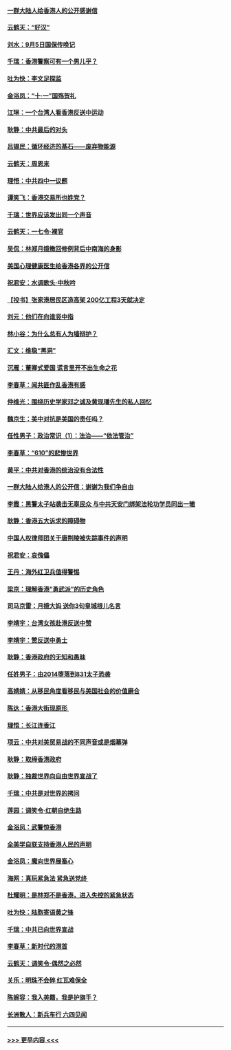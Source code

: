 #### [一群大陆人给香港人的公开感谢信](../pages/nsc993/n11514797.md?t=09121033) 
#### [云鹤天：“好汉”](../pages/nsc993/n11513536.md?t=09121033) 
#### [刘水：9月5日国保传唤记](../pages/nsc993/n11513460.md?t=09121033) 
#### [千瑞：香港警察可有一个男儿乎？](../pages/nsc993/n11513109.md?t=09121033) 
#### [吐为快：李文足探监](../pages/nsc993/n11509622.md?t=09121033) 
#### [金浴凤：“十‧一”国殇贺礼](../pages/nsc993/n11509593.md?t=09121033) 
#### [江琳：一个台湾人看香港反送中运动](../pages/nsc993/n11509211.md?t=09121033) 
#### [耿静：中共最后的对头](../pages/nsc993/n11508308.md?t=09121033) 
#### [吕锡民：循环经济的基石——废弃物能源](../pages/nsc993/n11508212.md?t=09121033) 
#### [云鹤天：周恩来](../pages/nsc993/n11508055.md?t=09121033) 
#### [理悟：中共四中一议题](../pages/nsc993/n11507782.md?t=09121033) 
#### [谭笑飞：香港交易所也姓党？](../pages/nsc993/n11507753.md?t=09121033) 
#### [千瑞：世界应该发出同一个声音](../pages/nsc993/n11507290.md?t=09121033) 
#### [云鹤天：一七令‧裸官](../pages/nsc993/n11507177.md?t=09121033) 
#### [吴侃：林郑月娥撤回修例背后中南海的身影](../pages/nsc993/n11506876.md?t=09121033) 
#### [美国心理健康医生给香港各界的公开信](../pages/nsc993/n11506809.md?t=09121033) 
#### [祝君安：水调歌头‧中秋吟](../pages/nsc993/n11506758.md?t=09121033) 
#### [【投书】张家港居民区造高架 200亿工程3天就决定](../pages/nsc993/n11506682.md?t=09121033) 
#### [刘元：他们在向谁竖中指](../pages/nsc993/n11505384.md?t=09121033) 
#### [林小谷：为什么总有人为墙辩护？](../pages/nsc993/n11505226.md?t=09121033) 
#### [汇文：维稳“黑洞”](../pages/nsc993/n11504347.md?t=09121033) 
#### [沉雁：董卿式爱国 谎言里开不出生命之花](../pages/nsc993/n11503215.md?t=09121033) 
#### [李春草：闻共匪作乱香港有感](../pages/nsc993/n11503072.md?t=09121033) 
#### [仲维光：围绕历史学家邓之诚及黄现璠先生的私人回忆](../pages/nsc993/n11501330.md?t=09121033) 
#### [魏京生：美中对抗是美国的责任吗？](../pages/nsc993/n11500723.md?t=09121033) 
#### [任性男子：政治常识（1）：法治——“依法管治”](../pages/nsc993/n11500791.md?t=09121033) 
#### [李春草：“610”的悲惨世界](../pages/nsc993/n11501141.md?t=09121033) 
#### [黄平：中共对香港的统治没有合法性](../pages/nsc993/n11499473.md?t=09121033) 
#### [一群大陆人给港人的公开信：谢谢为我们争自由](../pages/nsc993/n11500402.md?t=09121033) 
#### [李霞：黑警太子站袭击无辜民众 与中共天安门绑架法轮功学员同出一辙](../pages/nsc993/n11499805.md?t=09121033) 
#### [耿静：香港五大诉求的障碍物](../pages/nsc993/n11497578.md?t=09121033) 
#### [中国人权律师团关于唐荆陵被失踪事件的声明](../pages/nsc993/n11500014.md?t=09121033) 
#### [祝君安：哀傀儡](../pages/nsc993/n11499776.md?t=09121033) 
#### [王丹：海外红卫兵值得警惕](../pages/nsc993/n11498138.md?t=09121033) 
#### [梁京：理解香港“勇武派”的历史角色](../pages/nsc993/n11498006.md?t=09121033) 
#### [司马京雷：月娥大妈  送你3句皇城根儿名言](../pages/nsc993/n11497885.md?t=09121033) 
#### [李靖宇：台湾女孩赴港反送中赞](../pages/nsc993/n11497721.md?t=09121033) 
#### [李靖宇：赞反送中勇士](../pages/nsc993/n11497452.md?t=09121033) 
#### [耿静：香港政府的无知和愚昧](../pages/nsc993/n11494238.md?t=09121033) 
#### [任姓男子：由2014堕落到831太子恐袭](../pages/nsc993/n11496683.md?t=09121033) 
#### [高婧婧：从移民角度看移民与美国社会的价值磨合](../pages/nsc993/n11495757.md?t=09121033) 
#### [陈达：香港大街现原形 ](../pages/nsc993/n11495441.md?t=09121033) 
#### [理悟：长江连香江](../pages/nsc993/n11495377.md?t=09121033) 
#### [项云：中共对美贸易战的不同声音或是烟幕弹](../pages/nsc993/n11494929.md?t=09121033) 
#### [耿静：取缔香港政府](../pages/nsc993/n11494218.md?t=09121033) 
#### [耿静：独裁世界向自由世界宣战了](../pages/nsc993/n11494190.md?t=09121033) 
#### [千瑞：中共是对世界的拷问](../pages/nsc993/n11493021.md?t=09121033) 
#### [莲园：调笑令‧红朝自绝生路](../pages/nsc993/n11493011.md?t=09121033) 
#### [金浴凤：武警惊香港](../pages/nsc993/n11492994.md?t=09121033) 
#### [全美学自联支持香港人民的声明](../pages/nsc993/n11492630.md?t=09121033) 
#### [金浴凤：魔向世界展畜心](../pages/nsc993/n11492599.md?t=09121033) 
#### [海网：真玩紧急法 紧急送党终 ](../pages/nsc993/n11492535.md?t=09121033) 
#### [杜耀明：是林郑不是香港，进入失控的紧急状态](../pages/nsc993/n11491420.md?t=09121033) 
#### [吐为快：陆胞寄语黄之锋](../pages/nsc993/n11491117.md?t=09121033) 
#### [千瑞：中共已向世界宣战](../pages/nsc993/n11490123.md?t=09121033) 
#### [李春草：新时代的港首](../pages/nsc993/n11489864.md?t=09121033) 
#### [云鹤天：调笑令·偶然之必然](../pages/nsc993/n11489701.md?t=09121033) 
#### [关乐：明珠不会碎 红瓦难保全](../pages/nsc993/n11489647.md?t=09121033) 
#### [陈婉容：我入美籍，我是护旗手？](../pages/nsc993/n11487908.md?t=09121033) 
#### [长洲散人：新兵车行 六四见闻](../pages/nsc993/n11487729.md?t=09121033) 

----
#### [ >>> 更早内容 <<< ](../indexes/nsc993-earlier.md)
